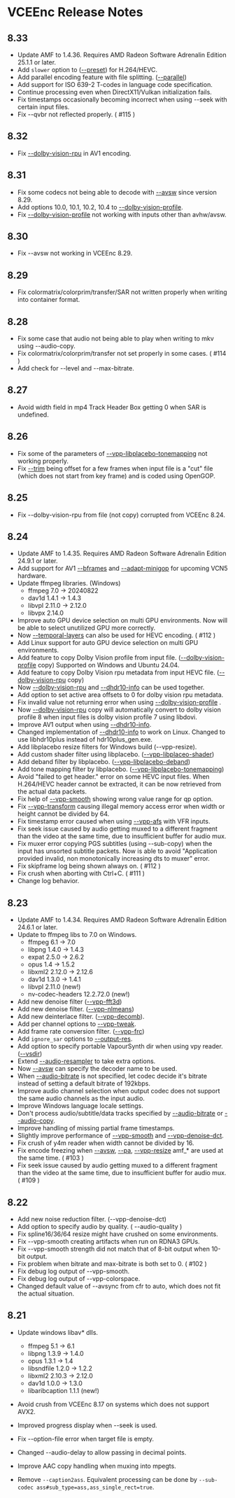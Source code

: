 # VCEEnc Release Notes

## 8.33

- Update AMF to 1.4.36.
  Requires AMD Radeon Software Adrenalin Edition 25.1.1 or later.
- Add ```slower``` option to ([--preset](./VCEEncC_Options.en.md#-u---preset)) for H.264/HEVC.
- Add parallel encoding feature with file splitting. ([--parallel](./VCEEncC_Options.en.md#--parallel-int-or-param1value1param2value2))
- Add support for ISO 639-2 T-codes in language code specification.
- Continue processing even when DirectX11/Vulkan initialization fails.
- Fix timestamps occasionally becoming incorrect when using --seek with certain input files.
- Fix --qvbr not reflected properly. ( #115 )

## 8.32

- Fix [--dolby-vision-rpu](./VCEEncC_Options.en.md#--dolby-vision-rpu-string) in AV1 encoding.

## 8.31

- Fix some codecs not being able to decode with [--avsw](./VCEEncC_Options.en.md#--avsw) since version 8.29.
- Add options 10.0, 10.1, 10.2, 10.4 to [--dolby-vision-profile](./VCEEncC_Options.en.md#--dolby-vision-profile-string-hevc-av1).
- Fix [--dolby-vision-profile](./VCEEncC_Options.en.md#--dolby-vision-profile-string-hevc-av1) not working with inputs other than avhw/avsw.

## 8.30

- Fix --avsw not working in VCEEnc 8.29.

## 8.29

- Fix colormatrix/colorprim/transfer/SAR not written properly when writing into container format.

## 8.28

- Fix some case that audio not being able to play when writing to mkv using --audio-copy.
- Fix colormatrix/colorprim/transfer not set properly in some cases. ( #114 )
- Add check for --level and --max-bitrate.

## 8.27

- Avoid width field in mp4 Track Header Box getting 0 when SAR is undefined.

## 8.26

- Fix some of the parameters of [--vpp-libplacebo-tonemapping](./VCEEncC_Options.en.md#--vpp-libplacebo-tonemapping-param1value1param2value2) not working properly.
- Fix [--trim](./VCEEncC_Options.en.md#--trim-intintintintintint) being offset for a few frames when input file is a "cut" file (which does not start from key frame) and is coded using OpenGOP.

## 8.25

- Fix --dolby-vision-rpu from file (not copy) corrupted from VCEEnc 8.24.

## 8.24

- Update AMF to 1.4.35.
  Requires AMD Radeon Software Adrenalin Edition 24.9.1 or later.
- Add support for AV1 [--bframes](./VCEEncC_Options.en.md#-b---bframes-int) and [--adapt-minigop](./VCEEncC_Options.en.md#--adapt-minigop-h264av1) for upcoming VCN5 hardware.
- Update ffmpeg libraries. (Windows)
  - ffmpeg 7.0 -> 20240822
  - dav1d 1.4.1 -> 1.4.3
  - libvpl 2.11.0 -> 2.12.0
  - libvpx 2.14.0
- Improve auto GPU device selection on multi GPU environments.
  Now will be able to select unutilized GPU more correctly.
- Now [--temporal-layers](./VCEEncC_Options.en.md#--temporal-layers-int-hevcav1) can also be used for HEVC encoding. ( #112 )
- Add Linux support for auto GPU device selection on multi GPU environments.
- Add feature to copy Dolby Vision profile from input file. ([--dolby-vision-profile](./VCEEncC_Options.en.md#--dolby-vision-profile-string-hevc-av1) copy)
  Supported on Windows and Ubuntu 24.04.
- Add feature to copy Dolby Vision rpu metadata from input HEVC file. ([--dolby-vision-rpu](./VCEEncC_Options.en.md#--dolby-vision-rpu-string-hevc-av1) copy)
- Now [--dolby-vision-rpu](./VCEEncC_Options.en.md#--dolby-vision-rpu-string-hevc-av1) and [--dhdr10-info](./VCEEncC_Options.en.md#--dhdr10-info-string-hevc-av1) can be used together.
- Add option to set active area offsets to 0 for dolby vision rpu metadata.
- Fix invalid value not returning error when using [--dolby-vision-profile](./VCEEncC_Options.en.md#--dolby-vision-profile-string-hevc-av1) .
- Now [--dolby-vision-rpu](./VCEEncC_Options.en.md#--dolby-vision-rpu-string-hevc-av1) copy will automatically convert to dolby vision profile 8 when input files is dolby vision profile 7 using libdovi.
- Improve AV1 output when using [--dhdr10-info](./VCEEncC_Options.en.md#--dhdr10-info-string-hevc-av1).
- Changed implementation of [--dhdr10-info](./VCEEncC_Options.en.md#--dhdr10-info-string-hevc-av1) to work on Linux.
  Changed to use libhdr10plus instead of hdr10plus_gen.exe.
- Add libplacebo resize filters for Windows build (--vpp-resize).
- Add custom shader filter using libplacebo. ([--vpp-libplaceo-shader](./VCEEncC_Options.en.md#--vpp-libplacebo-shader-param1value1param2value2))
- Add deband filter by libplacebo. ([--vpp-libplacebo-deband](./VCEEncC_Options.en.md#--vpp-libplacebo-deband-param1value1param2value2))
- Add tone mapping filter by libplacebo. ([--vpp-libplacebo-tonemapping](./VCEEncC_Options.en.md#--vpp-libplacebo-tonemapping-param1value1param2value2))
- Avoid "failed to get header." error on some HEVC input files.
  When H.264/HEVC header cannot be extracted, it can be now retrieved from the actual data packets.
- Fix help of [--vpp-smooth](./VCEEncC_Options.en.md#--vpp-smooth-param1value1param2value2) showing wrong value range for qp option.
- Fix [--vpp-transform](./VCEEncC_Options.en.md#--vpp-transform-param1value1param2value2) causing illegal memory access error when width or height cannot be divided by 64.
- Fix timestamp error caused when using [--vpp-afs](./VCEEncC_Options.en.md#--vpp-afs-param1value1param2value2) with VFR inputs. 
- Fix seek issue caused by audio getting muxed to a different fragment than the video at the same time, due to insufficient buffer for audio mux.
- Fix muxer error copying PGS subtitles (using --sub-copy) when the input has unsorted subtitle packets.
  Now is able to avoid "Application provided invalid, non monotonically increasing dts to muxer" error.
- Fix skipframe log being shown always on. ( #112 )
- Fix crush when aborting with Ctrl+C. ( #111 )
- Change log behavior.

## 8.23

- Update AMF to 1.4.34.
  Requires AMD Radeon Software Adrenalin Edition 24.6.1 or later.
- Update to ffmpeg libs to 7.0 on Windows.
  - ffmpeg 6.1 -> 7.0
  - libpng 1.4.0 -> 1.4.3
  - expat 2.5.0 -> 2.6.2
  - opus 1.4 -> 1.5.2
  - libxml2 2.12.0 -> 2.12.6
  - dav1d 1.3.0 -> 1.4.1
  - libvpl 2.11.0 (new!)
  - nv-codec-headers 12.2.72.0 (new!)
- Add new denoise filter ([--vpp-fft3d](./VCEEncC_Options.en.md#--vpp-fft3d-param1value1param2value2))
- Add new denoise filter. ([--vpp-nlmeans](./VCEEncC_Options.en.md#--vpp-nlmeans-param1value1param2value2))
- Add new deinterlace filter. ([--vpp-decomb](./VCEEncC_Options.en.md#--vpp-decomb-param1value1param2value2)).
- Add per channel options to [--vpp-tweak](./VCEEncC_Options.en.md#--vpp-tweak-param1value1param2value2).
- Add frame rate conversion filter. ([--vpp-frc](./VCEEncC_Options.en.md#--vpp-frc-param1value1param2value2))
- Add ```ignore_sar``` options to [--output-res](output-res).
- Add option to specify portable VapourSynth dir when using vpy reader. ([--vsdir](./VCEEncC_Options.en.md#--vsdir-string))
- Extend [--audio-resampler](./VCEEncC_Options.en.md#--audio-resampler-string) to take extra options.
- Now [--avsw](./VCEEncC_Options.en.md#--avsw-string) can specify the decoder name to be used.
- When [--audio-bitrate](./VCEEncC_Options.en.md#--audio-bitrate-intstringint) is not specified, let codec decide it's bitrate instead of setting a default bitrate of 192kbps.
- Improve audio channel selection when output codec does not support the same audio channels as the input audio. 
- Improve Windows language locale settings.
- Don't process audio/subtitle/data tracks specified by [--audio-bitrate](./VCEEncC_Options.en.md#--audio-bitrate-intstringint) or [--audio-copy](./VCEEncC_Options.en.md#--audio-copy-intstringintstring).
- Improve handling of missing partial frame timestamps.
- Slightly improve performance of [--vpp-smooth](./VCEEncC_Options.en.md#--vpp-smooth-param1value1param2value2) and [--vpp-denoise-dct](./VCEEncC_Options.en.md#--vpp-denoise-dct-param1value1param2value2).
- Fix crush of y4m reader when width cannot be divided by 16.
- Fix encode freezing when [--avsw](./VCEEncC_Options.en.md#--avsw-string), [--pa](./VCEEncC_Options.en.md#--pa--param1value1param2value2), [--vpp-resize](./VCEEncC_Options.en.md#--vpp-resize-string) amf_* are used at the same time. ( #103 )
- Fix seek issue caused by audio getting muxed to a different fragment than the video at the same time, due to insufficient buffer for audio mux. ( #109 )

## 8.22

- Add new noise reduction filter. (--vpp-denoise-dct)
- Add option to specify audio by quality. ( --audio-quality )
- Fix spline16/36/64 resize might have crushed on some environments.
- Fix --vpp-smooth creating artifacts when run on RDNA3 GPUs.
- Fix --vpp-smooth strength did not match that of 8-bit output when 10-bit output.
- Fix problem when bitrate and max-bitrate is both set to 0. ( #102 )
- Fix debug log output of --vpp-smooth.
- Fix debug log output of --vpp-colorspace.
- Changed default value of --avsync from cfr to auto, which does not fit the actual situation.

## 8.21

- Update windows libav* dlls.
  - ffmpeg 5.1 -> 6.1
  - libpng 1.3.9 -> 1.4.0
  - opus 1.3.1 -> 1.4
  - libsndfile 1.2.0 -> 1.2.2
  - libxml2 2.10.3 -> 2.12.0
  - dav1d 1.0.0 -> 1.3.0
  - libaribcaption 1.1.1 (new!)

- Avoid crush from VCEEnc 8.17 on systems which does not support AVX2.
- Improved progress display when --seek is used.
- Fix --option-file error when target file is empty.
- Changed --audio-delay to allow passing in decimal points.
- Improve AAC copy handling when muxing into mpegts.
- Remove ```--caption2ass```.
  Equivalent processing can be done by ```--sub-codec ass#sub_type=ass,ass_single_rect=true```.